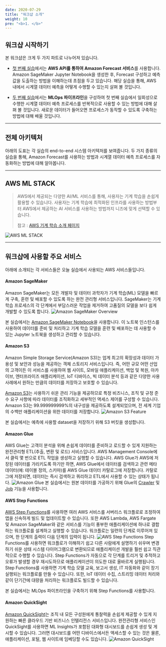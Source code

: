 ```yaml
---
date: 2020-07-29
title: "워크샵 소개"
weight: 10
pre: "<b>1. </b>"
---
```


## 워크샵 시작하기

본 워크샵은 크게 두 가지 파트로 나누어져 있습니다.

- [첫 번째 실습](https://master.dsd6loerysixy.amplifyapp.com/ko/one-time-analytics/)에서는 **AWS API를 통하여 Amazon Forecast 서비스**를 사용합니다. Amazon SageMaker Jupyter Notebook을 생성한 후, Forecast 구성하고 예측 값을 도출하는 방법을 이해하는데 초점을 두고 있습니다. 해당 실습을 통해, AWS 내에서 시계열 데이터 예측을 어떻게 수행할 수 있는지 살펴 볼 것입니다.

- [두 번째 실습](https://master.dsd6loerysixy.amplifyapp.com/ko/multi-time-analytics/)에서는 **MLOps 파이프라인**을 구성하여 첫 번째 실습에서 일회성으로 수행한 시계열 데이터 예측 프로세스를  반복적으로 사용할 수 있는 방법에 대해 살펴 볼 것입니다. 새로운 데이터가 들어오면 프로세스가 동작할 수 있도록 구축하는 방법에 대해 배울 것입니다.


* * *
## 전체 아키텍처
아래의 도표는 각 실습의 end-to-end 시스템 아키텍처를 보여줍니다. 두 가지 종류의 실습을 통해, Amazon Forecast를 사용하는 방법과 시계열 데이터 예측 프로세스를 자동화하는 방법에 대해 알아봅니다.

* * *
 ## AWS ML STACK 
> AWS에서 제공되는 다양한 AI/ML 서비스를 통해, 사용자는 기계 학습을 손쉽게 활용할 수 있습니다.
> 사용자는 기계 학습에 최적화된 인프라를 사용하는 방법부터 AWS에서 제공하는 AI 서비스를 사용하는 방법까지 니즈에 맞게 선택할 수 있습니다.
> 
> 참고 : [AWS 기계 학습 소개 페이지](https://aws.amazon.com/ko/machine-learning/ "AWS에서의 기계 학습")

![AWS ML STACK](/images/overview/aws_ml_stack.png)

* * *
## 워크샵에 사용할 주요 서비스
아래에 소개되는 각 서비스들은 오늘 실습에서 사용되는 AWS 서비스들입니다.

#### Amazon SageMaker
Amazon SageMaker는 모든 개발자 및 데이터 과학자가 기계 학습(ML) 모델을 빠르게 구축, 훈련 및 배포할 수 있도록 하는 완전 관리형 서비스입니다. SageMaker는 기계 학습 프로세스의 각 단계에서 부담스러운 작업을 제거하여 고품질의 모델을 보다 쉽게 개발할 수 있도록 합니다.
![Amazon SageMaker Overview](/images/overview/sagemaker_overview.png)

본 실습에서는 [Amazon SageMaker Notebook](https://docs.aws.amazon.com/ko_kr/sagemaker/latest/dg/nbi.html)을 사용합니다. 이 노트북 인스턴스를 사용하여 데이터를 준비 및 처리하고 기계 학습 모델을 훈련 및 배포하는 데 사용할 수 있는 Jupyter 노트북을 생성하고 관리할 수 있습니다. 


#### Amazon S3
Amazon Simple Storage Service(Amazon S3)는 업계 최고의 확장성과 데이터 가용성 및 보안과 성능을 제공하는 객체 스토리지 서비스입니다. 즉, 어떤 규모 어떤 산업의 고객이든 이 서비스를 사용하여 웹 사이트, 모바일 애플리케이션, 백업 및 복원, 아카이브, 엔터프라이즈 애플리케이션, IoT 디바이스, 빅 데이터 분석 등과 같은 다양한 사용 사례에서 원하는 만큼의 데이터를 저장하고 보호할 수 있습니다.

[Amazon S3](https://docs.aws.amazon.com/ko_kr/AmazonS3/latest/dev/Welcome.html)는 사용하기 쉬운 관리 기능을 제공하므로 특정 비즈니스, 조직 및 규정 준수 요구 사항에 따라 데이터를 조직화하고 세부적인 액세스 제어를 구성할 수 있습니다. Amazon S3는 99.999999999%의 내구성을 제공하도록 설계되었으며, 전 세계 기업의 수백만 애플리케이션을 위한 데이터를 저장합니다.
![Amazon S3 Feature](/images/overview/s3_function.gif)

본 실습에서는  예측에 사용할 dataset을 저장하기 위해 S3 버킷을 생성합니다.


#### Amazon Glue
AWS Glue는 고객이 분석을 위해 손쉽게 데이터를 준비하고 로드할 수 있게 지원하는 완전관리형 ETL(추출, 변환 및 로드) 서비스입니다. AWS Management Console에서 클릭 몇 번으로 ETL 작업을 생성하고 실행할 수 있습니다. AWS Glue가 AWS에 저장된 데이터를 가리키도록 하기만 하면, AWS Glue에서 데이터를 검색하고 관련 메타데이터(예: 테이블 정의, 스키마)를 AWS Glue 데이터 카탈로그에 저장합니다. 카탈로그에 저장되면, 데이터는 즉시 검색하고 쿼리하고 ETL에서 사용할 수 있는 상태가 됩니다.
![Amazon Glue](/images/overview/glue_with_various_data_store.png)
본 실습에서는 원본 데이터를 가공하기 위해 Glue의 [Crawler](https://docs.aws.amazon.com/ko_kr/glue/latest/dg/add-crawler.html) 및 [Job](https://docs.aws.amazon.com/ko_kr/glue/latest/dg/author-job.html) 기능을 사용합니다.


#### AWS Step Functions
[AWS Step Functions](https://docs.aws.amazon.com/ko_kr/step-functions/latest/dg/welcome.html)를 사용하면 여러 AWS 서비스를 서버리스 워크플로로 조정하여 앱을 신속하게 빌드 및 업데이트할 수 있습니다. 또한 AWS Lambda, AWS Fargate 및 Amazon SageMaker와 같은 서비스를 기능이 풍부한 애플리케이션에 하나로 결합하는 워크플로를 설계하고 실행할 수 있습니다. 워크플로는 일련의 단계로 이루어져 있으며, 한 단계의 출력이 다음 단계의 입력이 됩니다.
![AWS Step Functions](/images/overview/step_functions_how_it_works.png)
Step Functions를 사용하면 워크플로가 이해하기 쉽고 다른 사람에게 설명하기 쉬우며 변경하기 쉬운 상태 시스템 다이어그램으로 변환되므로 애플리케이션 개발을 훨씬 쉽고 직관적으로 수행할 수 있습니다. Step Functions가 자동으로 각 단계를 트리거 및 추적하고 오류가 발생할 경우 재시도하므로 애플리케이션이 의도한 대로 올바르게 실행됩니다. Step Functions를 사용하면 기계 학습 모델 교육, 보고서 생성, IT 자동화와 같이 장기 실행되는 워크플로를 만들 수 있습니다. 또한, IoT 데이터 수집, 스트리밍 데이터 처리와 같이 단기간에 대량을 처리하는 워크플로도 빌드할 수 있습니다.

본 실습에서는 MLOps 파이프라인을 구축하기 위해 Step Functions를 사용합니다.


#### Amazon QuickSight
[Amazon QuickSight](https://docs.aws.amazon.com/ko_kr/quicksight/latest/user/welcome.html)는 조직 내 모든 구성원에게 통찰력을 손쉽게 제공할 수 있게 지원하는 빠른 클라우드 기반 비즈니스 인텔리전스 서비스입니다. 완전관리형 서비스인 QuickSight를 사용하면 ML Insights가 포함된 대화형 대시보드를 손쉽게 생성 및 게시할 수 있습니다. 그러면 대시보드를 어떤 디바이스에서든 액세스할 수 있는 것은 물론, 애플리케이션, 포털, 웹 사이트에 임베딩할 수도 있습니다.
![Amazon QuickSight](/images/overview/quicksight_how_it_works.png)